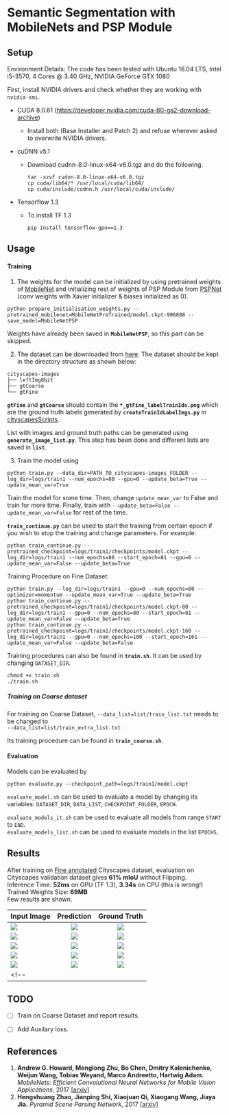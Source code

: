 # Semantic Segmentation with MobileNets and PSP Module

## Setup
Environment Details:
The code has been tested with Ubuntu 16.04 LTS, Intel i5-3570, 4 Cores @ 3.40 GHz, NVIDIA GeForce GTX 1080

First, install NVIDIA drivers and check whether they are working with `nvidia-smi`.

-  CUDA 8.0.61 (https://developer.nvidia.com/cuda-80-ga2-download-archive)
    - Install both (Base Installer and Patch 2) and refuse wherever asked to overwrite NVIDIA drivers.

- cuDNN v5.1
    - Download cudnn-8.0-linux-x64-v6.0.tgz and do the following.
        ```shell
        tar -xzvf cudnn-8.0-linux-x64-v6.0.tgz
        cp cuda/lib64/* /usr/local/cuda/lib64/
        cp cuda/include/cudnn.h /usr/local/cuda/include/
        ```

- Tensorflow 1.3
    - To install TF 1.3
        ```shell
        pip install tensorflow-gpu==1.3
        ```

## Usage

#### Training

1. The weights for the model can be initialized by using pretrained weights of [MobileNet](https://github.com/Zehaos/MobileNet) and initializing rest of weights of PSP Module from [PSPNet](https://github.com/hszhao/PSPNet) (conv weights with Xavier initializer & biases initialized as 0).  
```
python prepare_initialisation_weights.py --pretrained_mobilenet=MobileNetPreTrained/model.ckpt-906808 --save_model=MobileNetPSP
```  
   Weights have already been saved in **`MobileNetPSP`**, so this part can be skipped.


2. The dataset can be downloaded from [here](https://www.cityscapes-dataset.com/downloads/). The dataset should be kept in the directory structure as shown below:
```
cityscapes-images
├── leftImg8bit
├── gtCoarse
└── gtFine
```
**`gtFine`** and **`gtCoarse`** should contain the **`*_gtFine_labelTrainIds.png`** which are the ground truth labels generated by **`createTrainIdLabelImgs.py`** in [cityscapesScripts](https://github.com/mcordts/cityscapesScripts).

List with images and ground truth paths can be generated using **`generate_image_list.py`**. This step has been done and different lists are saved in **`list`**.

3. Train the model using
```
python train.py --data_dir=PATH_TO_cityscapes-images_FOLDER --log_dir=logs/train1 --num_epochs=80 --gpu=0 --update_beta=True --update_mean_var=True
```
Train the model for some time. Then, change `update_mean_var` to False and train for more time. Finally, train with `--update_beta=False --update_mean_var=False` for rest of the time.

**`train_continue.py`** can be used to start the training from certain epoch if you wish to stop the training and change parameters. For example:
```
python train_continue.py --pretrained_checkpoint=logs/train1/checkpoints/model.ckpt --log_dir=logs/train1 --num_epochs=80 --start_epoch=81 --gpu=0 --update_mean_var=False --update_beta=True
```

Training Procedure on Fine Dataset:
```
python train.py --log_dir=logs/train1 --gpu=0 --num_epochs=80 --optimizer=momentum --update_mean_var=True --update_beta=True
python train_continue.py --pretrained_checkpoint=logs/train1/checkpoints/model.ckpt-80 --log_dir=logs/train1 --gpu=0 --num_epochs=80 --start_epoch=81 --update_mean_var=False --update_beta=True
python train_continue.py --pretrained_checkpoint=logs/train1/checkpoints/model.ckpt-160 --log_dir=logs/train1 --gpu=0 --num_epochs=100 --start_epoch=161 --update_mean_var=False --update_beta=False
```

Training procedures can also be found in **`train.sh`**. It can be used by changing `DATASET_DIR`.
```
chmod +x train.sh
./train.sh
```

##### Training on Coarse dataset
For training on Coarse Dataset, `--data_list=list/train_list.txt` needs to be changed to   
`--data_list=list/train_extra_list.txt`

Its training procedure can be found in **`train_coarse.sh`**.

#### Evaluation
Models can be evaluated by
```
python evaluate.py --checkpoint_path=logs/train1/model.ckpt
```

`evaluate_model.sh` can be used to evaluate a model by changing its variables: `DATASET_DIR`, `DATA_LIST`, `CHECKPOINT_FOLDER`, `EPOCH`.

`evaluate_models_it.sh` can be used to evaluate all models from range `START` to `END`.  
`evaluate_models_list.sh` can be used to evaluate models in the list `EPOCHS`.

## Results


After training on [Fine annotated](https://www.cityscapes-dataset.com/examples/#fine-annotations) Cityscapes dataset, evaluation on Cityscapes validation dataset gives **61% mIoU** without Flipping.  
Inference Time: **52ms** on GPU (TF 1.3), **3.34s** on CPU (this is wrong!)  
Trained Weights Size: **69MB**  
Few results are shown.

| Input Image | Prediction | Ground Truth |
|--------|:---------:|:---------:|
| ![](https://github.com/interritus1996/mobilenet_psp/blob/master/results/1_im.png) | ![](https://github.com/interritus1996/mobilenet_psp/blob/master/results/1_pred.png) | ![](https://github.com/interritus1996/mobilenet_psp/blob/master/results/1_gt.png) |
| ![](https://github.com/interritus1996/mobilenet_psp/blob/master/results/4_im.png) | ![](https://github.com/interritus1996/mobilenet_psp/blob/master/results/4_pred.png) | ![](https://github.com/interritus1996/mobilenet_psp/blob/master/results/4_gt.png) |
| ![](https://github.com/interritus1996/mobilenet_psp/blob/master/results/6_im.png) | ![](https://github.com/interritus1996/mobilenet_psp/blob/master/results/6_pred.png) | ![](https://github.com/interritus1996/mobilenet_psp/blob/master/results/6_gt.png) |
| ![](https://github.com/interritus1996/mobilenet_psp/blob/master/results/7_im.png) | ![](https://github.com/interritus1996/mobilenet_psp/blob/master/results/7_pred.png) | ![](https://github.com/interritus1996/mobilenet_psp/blob/master/results/7_gt.png) |
| ![](https://github.com/interritus1996/mobilenet_psp/blob/master/results/8_im.png) | ![](https://github.com/interritus1996/mobilenet_psp/blob/master/results/8_pred.png) | ![](https://github.com/interritus1996/mobilenet_psp/blob/master/results/8_gt.png) |
<!-- | ![]() | ![]() | ![]() | -->


## TODO
- [ ] Train on Coarse Dataset and report results.
- [ ] Add Auxilary loss.



## References

1. **Andrew G. Howard, Menglong Zhu, Bo Chen, Dmitry Kalenichenko, Weijun Wang, Tobias Weyand, Marco Andreetto, Hartwig Adam.** _MobileNets: Efficient Convolutional Neural Networks for Mobile Vision Applications_, 2017 [[arxiv][1]]
1. **Hengshuang Zhao, Jianping Shi, Xiaojuan Qi, Xiaogang Wang, Jiaya Jia.** _Pyramid Scene Parsing Network_, 2017 [[arxiv][2]]

[1]: https://arxiv.org/abs/1704.04861
[2]: https://arxiv.org/abs/1612.01105
